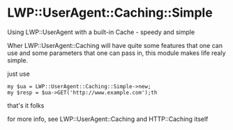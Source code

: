 # LWP::UserAgent::Caching::Simple
Using LWP::UserAgent with a built-in Cache - speedy and simple

Wher LWP::UserAgent::Caching will have quite some features that one can use and some parameters that one can pass in, this module makes life realy simple.

just use

    my $ua = LWP::UserAgent::Caching::Simple->new;
    my $resp = $ua->GET('http://www.example.com');th
    
that's it folks

for more info, see LWP::UserAgent::Caching and HTTP::Caching itself
